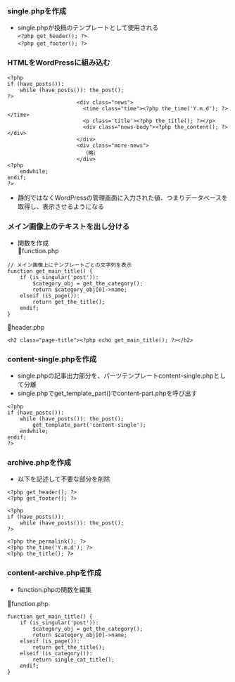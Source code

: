 ### single.phpを作成

- single.phpが投稿のテンプレートとして使用される  
`<?php get_header(); ?>`  
`<?php get_footer(); ?>`

### HTMLをWordPressに組み込む

```single.php
<?php
if (have_posts()):
    while (have_posts()): the_post();
?>
                      <div class="news">
                        <time class="time"><?php the_time('Y.m.d'); ?></time>
                        <p class='title'><?php the_title(); ?></p>
                        <div class="news-body"><?php the_content(); ?></div>
                      </div>
                      <div class="more-news">
                        （略）
                      </div>
<?php
    endwhile;
endif;
?>
```

- 静的ではなくWordPressの管理画面に入力された値、つまりデータベースを取得し、表示させるようになる

### メイン画像上のテキストを出し分ける

- 関数を作成  
🔻function.php
```function.php
// メイン画像上にテンプレートごとの文字列を表示
function get_main_title() {
    if (is_singular('post')):
        $category_obj = get_the_category();
        return $category_obj[0]->name;
    elseif (is_page()):
        return get_the_title();
    endif;
}
```

🔻header.php
```header.php
<h2 class="page-title"><?php echo get_main_title(); ?></h2>
```

### content-single.phpを作成

- single.phpの記事出力部分を、パーツテンプレートcontent-single.phpとして分離  
- single.phpでget_template_part()でcontent-part.phpを呼び出す

```single.php
<?php
if (have_posts()):
    while (have_posts()): the_post();
        get_template_part('content-single');
    endwhile;
endif;
?>
```

### archive.phpを作成

- 以下を記述して不要な部分を削除  

`<?php get_header(); ?>`  
`<?php get_footer(); ?>`  
```arvhive.php
<?php
if (have_posts()):
    while (have_posts()): the_post();
?>
```  
`<?php the_permalink(); ?>`  
`<?php the_time('Y.m.d'); ?>`  
`<?php the_title(); ?>`

### content-archive.phpを作成

- function.phpの関数を編集  

🔻function.php
```function.php
function get_main_title() {
    if (is_singular('post')):
        $category_obj = get_the_category();
        return $category_obj[0]->name;
    elseif (is_page()):
        return get_the_title();
    elseif (is_category()):
        return single_cat_title();
    endif;
}
```
